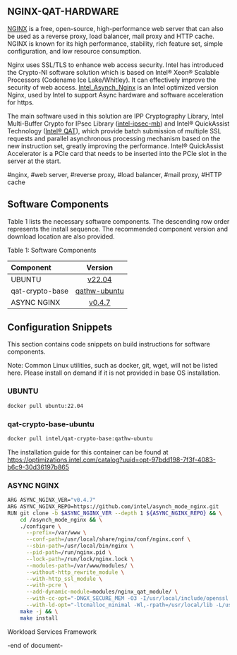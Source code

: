 ## NGINX-QAT-HARDWARE
[NGINX](https://nginx.org/) is a free, open-source, high-performance web server that can also be used as a reverse proxy, load balancer, mail proxy and HTTP cache. NGINX is known for its high performance, stability, rich feature set, simple configuration, and low resource consumption.

Nginx uses SSL/TLS to enhance web access security. Intel has introduced the Crypto-NI software solution which is based on
Intel® Xeon® Scalable Processors (Codename Ice Lake/Whitley). It can effectively improve the security of web access. [Intel_Asynch_Nginx](https://github.com/intel/asynch_mode_nginx.git) is an Intel optimized version Nginx,  used by Intel to support Async hardware and software acceleration for https.

The main software used in this solution are IPP Cryptography Library, Intel Multi-Buffer Crypto for IPsec Library ([intel-ipsec-mb](https://github.com/intel/intel-ipsec-mb.git)) and Intel®  QuickAssist Technology ([Intel® QAT](https://github.com/intel/QAT_Engine.git)), which provide batch submission of multiple SSL requests and parallel asynchronous processing mechanism based on the new instruction set, greatly improving the performance. Intel® QuickAssist Accelerator
is a PCIe card that needs to be inserted into the PCIe slot in the server at the start.

#nginx, #web server, #reverse proxy, #load balancer, #mail proxy, #HTTP cache

## Software Components
Table 1 lists the necessary software components. 
The descending row order represents the install sequence. 
The recommended component version and download location are also provided.

Table 1: Software Components

| Component| Version |
| :---        |    :----:   |
| UBUNTU | [v22.04](https://ubuntu.com/) |
| qat-crypto-base| [qathw-ubuntu](https://hub.docker.com/r/intel/qat-crypto-base) |
| ASYNC NGINX | [v0.4.7](https://github.com/intel/asynch_mode_nginx.git) |

## Configuration Snippets
This section contains code snippets on build instructions for software components.

Note: Common Linux utilities, such as docker, git, wget, will not be listed here. Please install on demand if it is not provided in base OS installation.

### UBUNTU
```sh
docker pull ubuntu:22.04
```

### qat-crypto-base-ubuntu
```sh
docker pull intel/qat-crypto-base:qathw-ubuntu
```
The installation guide for this container can be found at https://optimizations.intel.com/catalog?uuid=opt-97bdd198-7f3f-4083-b6c9-30d36197b865 

### ASYNC NGINX
```sh
ARG ASYNC_NGINX_VER="v0.4.7"
ARG ASYNC_NGINX_REPO=https://github.com/intel/asynch_mode_nginx.git
RUN git clone -b $ASYNC_NGINX_VER --depth 1 ${ASYNC_NGINX_REPO} && \
    cd /asynch_mode_nginx && \
    ./configure \
      --prefix=/var/www \
      --conf-path=/usr/local/share/nginx/conf/nginx.conf \
      --sbin-path=/usr/local/bin/nginx \
      --pid-path=/run/nginx.pid \
      --lock-path=/run/lock/nginx.lock \
      --modules-path=/var/www/modules/ \
      --without-http_rewrite_module \
      --with-http_ssl_module \
      --with-pcre \
      --add-dynamic-module=modules/nginx_qat_module/ \
      --with-cc-opt="-DNGX_SECURE_MEM -O3 -I/usr/local/include/openssl -Wno-error=deprecated-declarations -Wimplicit-fallthrough=0" \
      --with-ld-opt="-ltcmalloc_minimal -Wl,-rpath=/usr/local/lib -L/usr/local/lib" && \
    make -j && \
    make install
```

Workload Services Framework

-end of document-